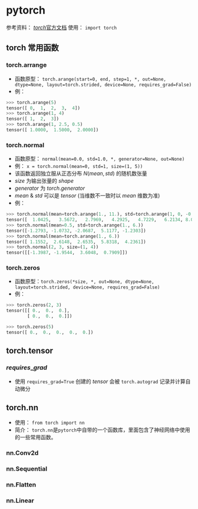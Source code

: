 # pytorch
参考资料： [$torch$官方文档](https://pytorch.org/docs/stable/torch.html)
使用： `import torch`

## torch 常用函数
### torch.arrange
  - 函数原型： `torch.arange(start=0, end, step=1, *, out=None, dtype=None, layout=torch.strided, device=None, requires_grad=False) `
  - 例：
  ```python
  >>> torch.arange(5)
  tensor([ 0,  1,  2,  3,  4])
  >>> torch.arange(1, 4)
  tensor([ 1,  2,  3])
  >>> torch.arange(1, 2.5, 0.5)
  tensor([ 1.0000,  1.5000,  2.0000])
  ```

### torch.normal
  - 函数原型： `normal(mean=0.0, std=1.0, *, generator=None, out=None)`
  - 例： `x = torch.normal(mean=0, std=1, size=(1, 5))`
  - 该函数返回独立服从正态分布 $N(mean, std)$ 的随机数张量
  - $size$ 为输出张量的 $shape$
  - $generator$ 为 $torch.generator$
  - $mean$ & $std$ 可以是 $tensor$ (当维数不一致时以 $mean$ 维数为准)
  - 例：
  ```python
  >>> torch.normal(mean=torch.arange(1., 11.), std=torch.arange(1, 0, -0.1))
  tensor([  1.0425,   3.5672,   2.7969,   4.2925,   4.7229,   6.2134, 8.0505,   8.1408,   9.0563,  10.0566])
  >>> torch.normal(mean=0.5, std=torch.arange(1., 6.))
  tensor([-1.2793, -1.0732, -2.0687,  5.1177, -1.2303])
  >>> torch.normal(mean=torch.arange(1., 6.))
  tensor([ 1.1552,  2.6148,  2.6535,  5.8318,  4.2361])
  >>> torch.normal(2, 3, size=(1, 4))
  tensor([[-1.3987, -1.9544,  3.6048,  0.7909]])
  ```

### torch.zeros
  - 函数原型：`torch.zeros(*size, *, out=None, dtype=None, layout=torch.strided, device=None, requires_grad=False)`
  - 例：
  ```python
  >>> torch.zeros(2, 3)
  tensor([[ 0.,  0.,  0.],
          [ 0.,  0.,  0.]])

  >>> torch.zeros(5)
  tensor([ 0.,  0.,  0.,  0.,  0.])
  ```


## torch.tensor
### $requires\_grad$
  - 使用 `requires_grad=True` 创建的 $tensor$ 会被 `torch.autograd` 记录并计算自动微分

## torch.nn
  - 使用：  `from torch import nn`
  - 简介： `torch.nn`是`pytorch`中自带的一个函数库，里面包含了神经网络中使用的一些常用函数。
  ### nn.Conv2d

  ### nn.Sequential

  ### nn.Flatten

  ### nn.Linear

